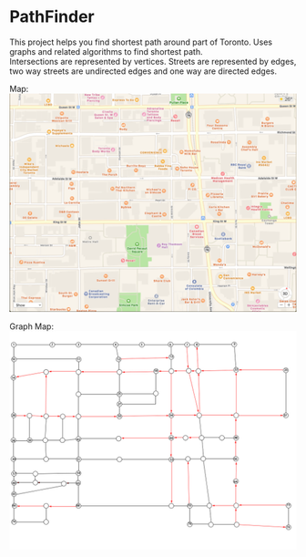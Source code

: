 # PathFinder

This project helps you find shortest path around part of Toronto.
Uses graphs and related algorithms to find shortest path.</br>
Intersections are represented by vertices. Streets are represented by edges, two way streets are undirected edges and one way are directed edges.

Map:
![Map](resources/map.png)

Graph Map:
![Graph Map](resources/node_map.jpg)


